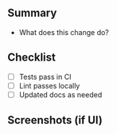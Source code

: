 ## Summary

- What does this change do?

## Checklist

- [ ] Tests pass in CI
- [ ] Lint passes locally
- [ ] Updated docs as needed

## Screenshots (if UI)

